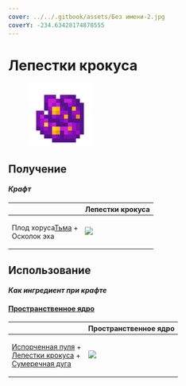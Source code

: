 ```yaml
---
cover: ../../.gitbook/assets/Без имени-2.jpg
coverY: -234.63428174878555
---
```


# Лепестки крокуса

<figure><img src="../../.gitbook/assets/crocus_petals_128.png" alt=""><figcaption></figcaption></figure>

## Получение

#### _Крафт_

|                                                               |  Лепестки крокуса                             |
| ------------------------------------------------------------- | --------------------------------------------- |
| <p>Плод хоруса<a href="dark.md">Тьма</a> +<br>Осколок эха</p> | ![](../../.gitbook/assets/crocus\_petals.png) |

## Использование

#### _Как ингредиент при крафте_

#### [Пространственное ядро](spawner_seeker.md)

|                                                                                                                                                               |  Пространственное ядро                         |
| ------------------------------------------------------------------------------------------------------------------------------------------------------------- | ---------------------------------------------- |
| <p><a href="corrupted_bullet.md">Испорченная пуля</a> +<br><a href="crocus_petals.md">Лепестки крокуса</a> +<br><a href="dusk_arc.md">Сумеречная дуга</a></p> | ![](../../.gitbook/assets/spawner\_seeker.png) |

